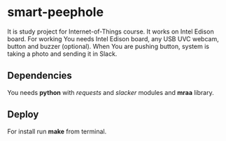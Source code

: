 # smart-peephole

It is study project for Internet-of-Things course. It works on Intel Edison board. For working You needs Intel Edison board, any USB UVC webcam, button and buzzer (optional). When You are pushing button, system is taking a photo and sending it in Slack. 

## Dependencies

You needs **python** with *requests* and *slacker* modules and **mraa** library.

## Deploy

For install run **make** from terminal.

